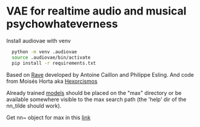 
# VAE for realtime audio and musical psychowhateverness


Install audiovae with venv

```bash
  python -m venv .audiovae
  source .audiovae/bin/activate
  pip install -r requirements.txt
```

Based on [Rave](https://github.com/acids-ircam/RAVE/blob/master/README.md?tab=readme-ov-file) developed by Antoine Caillon and Philippe Esling. And code from  Moisés Horta aka [Hexorcismos](http://github.com/moiseshorta)

Already trained [models](https://acids-ircam.github.io/rave_models_download) should be placed on the "max" directory or be available somewhere visible to the max search path (the 'help' dir of the nn_tilde should work).

Get nn~ object for max in this [link](https://acids-ircam.github.io/nn_tilde/)